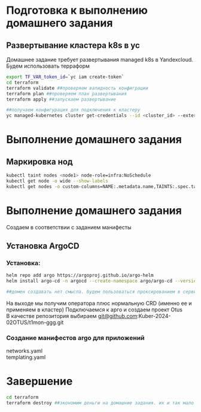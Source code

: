 # Подготовка к выполнению домашнего задания
## Развертывание кластера k8s в yc 
Домашнее задание требует развертывания managed k8s в Yandexcloud. Будем использовать терраформ

```bash
export TF_VAR_token_id=`yc iam create-token`
cd terraform
terraform validate ##проверяем валидность конфиграции
terraform plan ##проверяем план развертывания
terraform apply ##запускаем развертывание

##получаем конфигурация для подключения к кластеру 
yc managed-kubernetes cluster get-credentials --id <cluster_id> --external --kubeconfig <path_to_kube_config> --context-name yandex
```

# Выполнение домашнего задания 
## Маркировка нод
```bash
kubectl taint nodes <node1> node-role=infra:NoSchedule
kubectl get node -o wide --show-labels
kubectl get nodes -o custom-columns=NAME:.metadata.name,TAINTS:.spec.taints
```

# Выполнение домашнего задания 
Создаем в соответствии с заданием манифесты
## Установка ArgoCD
### Установка:  
```bash
helm repo add argo https://argoproj.github.io/argo-helm
helm install argo-cd -n argocd --create-namespace argo/argo-cd --version 7.3.9 --values values.yaml

##домен создавать нет смысла. будем пользоваться проксированием в сервис
```
На выходе мы получим оператора плюс нормальную CRD (именно ее и применяем в кластер)
Подключаемся к арго и создаем проект Otus  
В качестве репозитория выбираем git@github.com:Kuber-2024-02OTUS/t1mon-ggg.git
### Создание манифестов argo для приложений
networks.yaml  
templating.yaml  

# Завершение

```bash
cd terraform
terraform destroy ##экономим деньги на домашние задания. их и так мало
```